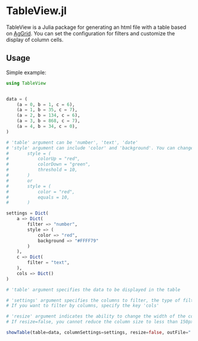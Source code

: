 # TableView.jl
TableView is a Julia package for generating an html file with a table based on [AgGrid](https://www.ag-grid.com). You can set the configuration for filters and customize the display of column cells.

## Usage
Simple example:
```julia
using TableView


data = (
    (a = 0, b = 1, c = 6),
    (a = 1, b = 35, c = 7),
    (a = 2, b = 134, c = 6),
    (a = 3, b = 868, c = 7),
    (a = 4, b = 34, c = 0),
)

# 'table' argument can be 'number', 'text', 'date'
# 'style' argument can include 'color' and 'background'. You can change text color depending of a value of cell.
#       style = (
#           colorUp = "red",
#           colorDown = "green",
#           threshold = 10,
#       )
#       or
#       style = (
#           color = "red",
#           equals = 10,
#       )

settings = Dict(
    a => Dict(
        filter => "number",
        style => (
            color => "red",
            background => "#FFFF79"
        )
    ),
    c => Dict(
        filter = "text",
    ),
    cols => Dict()
)

# 'table' argument specifies the data to be displayed in the table

# 'settings' argument specifies the columns to filter, the type of filtering, and the styling of the columns. 
# If you want to filter by columns, specify the key 'cols'

# 'resize' argument indicates the ability to change the width of the columns. 
# If resize=false, you cannot reduce the column size to less than 150px.

showTable(table=data, columnSettings=settings, resize=false, outFile="./index.html")
```
